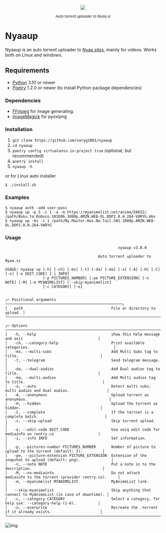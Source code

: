 <p align="center">
  <img src="https://github.com/waldyr/Sublime-Installer/blob/master/sublime_text.png?raw=true"/>
</p>
<p align="center">
<sup><em>Auto torrent uploader to Nyaa.si</em></sup>
</p>

# Nyaaup

Nyaaup is an auto torrent uploader to [Nyaa sites](https://github.com/nyaadevs/nyaa), mainly for videos.
Works both on Linux and windows.

## Requirements

- [Python](https://python.org/) 3.10 or newer
- [Poetry](https://python-poetry.org/) 1.2.0 or newer (to install Python package dependencies)

### Dependencies

- [FFmpeg](https://ffmpeg.org/) for image generating.
- [ImageMagick](https://imagemagick.org/script/download.php) for pyoxipng

### Installation

1. `git clone https://github.com/varyg1001/nyaaup`
2. `cd nyaaup`
3. `poetry config virtualenvs.in-project true` (optional, but recommended)
4. `poetry install`
5. `nyaaup -h`

or for Linux auto installer

```shell
$ ./install.sh
```

### Examples

`$ nyaaup auth -add user:pass`
</br>
`$ nyaaup up -p 5 -c 1 -a -m https://myanimelist.net/anime/50652/ /path/Boku.to.Roboco.S01E06.1080p.AMZN.WEB-DL.DDP2.0.H.264-VARYG.mkv`
</br>
`$ nyaaup up -ms -c 1 /path/My.Master.Has.No.Tail.S01.1080p.AMZN.WEB-DL.DDP2.0.H.264-VARYG`

### Usage

```
                                                   nyaaup v3.0.0

                                          Auto torrent uploader to Nyaa.si

USAGE: nyaaup up [-h] [-ch] [-ms] [-t] [-da] [-ma] [-a] [-A] [-H] [-C] [-s] [-e EDIT_CODE] [-i INFO]
                 [-p PICTURES_NUMBER] [-pe PICTURE_EXTENSION] [-n NOTE] [-M] [-m MYANIMELIST] [--skip-myanimelist]
                 [-c CATEGORY] [-o]


╭─ Positional arguments ─────────────────────────────────────────────────────╮
│   path                                        File or directory to upload. │
╰────────────────────────────────────────────────────────────────────────────╯

╭─ Options ──────────────────────────────────────────────────────────────────────────────────────────────────────╮
│   -h, --help                                  show this help message and exit                                  │
│   -ch, --category-help                        Print available categories.                                      │
│   -ms, --multi-subs                           Add Multi Subs tag to title.                                     │
│   -t, --telegram                              Send telegram message.                                           │
│   -da, --dual-audios                          Add Dual audios tag to title.                                    │
│   -ma, --multi-audios                         Add Multi audios tag to title.                                   │
│   -a, --auto                                  Detect multi subs, multi audios and dual audios.                 │
│   -A, --anonymous                             Upload torrent as anonymous.                                     │
│   -H, --hidden                                Upload the torrent as hidden.                                    │
│   -C, --complete                              If the torrnet is a complete batch.                              │
│   -s, --skip-upload                           Skip torrent upload.                                             │
│   -e, --edit-code EDIT_CODE                   Use uniq edit code for mediainfo on rentry.co                    │
│   -i, --info INFO                             Set information.                                                 │
│   -p, --pictures-number PICTURES_NUMBER       Number of picture to upload to the torrent (default: 3).         │
│   -pe, --picture-extension PICTURE_EXTENSION  Extension of the snapshot to upload (default: png).              │
│   -n, --note NOTE                             Put a note in to the description.                                │
│   -M, --no-mediainfo                          Do not attach mediainfo to the torrent (provider rentry.co).     │
│   -m, --myanimelist MYANIMELIST               MyAnimeList link.                                                │
│   --skip-myanimelist                          Skip anything that connect to MyAnimeList (in case of downtime). │
│   -c, --category CATEGORY                     Select a category, for help use: --category-help (1-6).          │
│   -o, --overwrite                             Recreate the .torrent if it already exists.                      │
╰────────────────────────────────────────────────────────────────────────────────────────────────────────────────╯
```

![img](https://i.kek.sh/crb0nguklZk.png)
<!---https://i.kek.sh/crb0nguklZk.png--->
